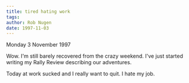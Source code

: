 ```yaml
---
title: tired hating work
tags: 
author: Rob Nugen
date: 1997-11-03
---
```


<p class=date>Monday 3 November 1997</p>

<p>
Wow.  I'm still barely recovered from the crazy weekend. I've just started writing my Rally Review describing our adventures.
<p>
Today at work sucked and I really want to quit.  I hate my job.
<p>
